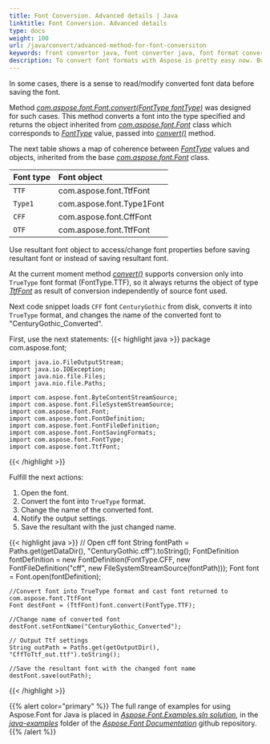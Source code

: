 ```yaml
---
title: Font Conversion. Advanced details | Java
linktitle: Font Conversion. Advanced details
type: docs
weight: 100
url: /java/convert/advanced-method-for-font-conversiton
keywords: front convertor java, font converter java, font format converter java
description: To convert font formats with Aspose is pretty easy now. But sometimes you need to read/modify converted font data before saving the font. The method described is aimed to help with it.
---
```


In some cases, there is a sense to read/modify converted font data before saving the font.

Method [*com.aspose.font.Font.convert(FontType fontType)*](https://apireference.aspose.com/font/java/com.aspose.font/Font#convert-com.aspose.font.FontType-) was designed for such cases. This method converts a font into the type specified and 
returns the object inherited from [*com.aspose.font.Font*](https://apireference.aspose.com/font/java/com.aspose.font/Font) class which corresponds to [*FontType*](https://apireference.aspose.com/font/java/com.aspose.font/FontType) value, passed into [*convert()*](https://apireference.aspose.com/font/java/com.aspose.font/Font#convert-com.aspose.font.FontType-) method.

The next table shows a map of coherence between [*FontType*](https://apireference.aspose.com/font/java/com.aspose.font/FontType) values and objects, inherited from the base [*com.aspose.font.Font*](https://apireference.aspose.com/font/java/com.aspose.font/Font) class.


| **Font type**| **Font object**|
| :- | :- |
|`TTF`|com.aspose.font.TtfFont|
|`Type1`|com.aspose.font.Type1Font|
|`CFF`|com.aspose.font.CffFont|
|`OTF`|com.aspose.font.TtfFont|


Use resultant font object to access/change font properties before saving resultant font or instead of saving resultant font.

At the current moment method [*convert()*](https://apireference.aspose.com/font/java/com.aspose.font/Font#convert-com.aspose.font.FontType-) supports conversion only into `TrueType` font format (FontType.TTF), so it always returns 
the object of type [*TtfFont*](https://apireference.aspose.com/font/java/com.aspose.font/TtfFont) as result of conversion independently of source font used. 

Next code snippet loads `CFF` font `CenturyGothic` from disk, converts it into `TrueType` format, and changes the name of the converted font to "CenturyGothic_Converted".

First, use the next statements:
{{< highlight java >}} 
    package com.aspose.font;

    import java.io.FileOutputStream;
    import java.io.IOException;
    import java.nio.file.Files;
    import java.nio.file.Paths;

    import com.aspose.font.ByteContentStreamSource;
    import com.aspose.font.FileSystemStreamSource;
    import com.aspose.font.Font;
    import com.aspose.font.FontDefinition;
    import com.aspose.font.FontFileDefinition;
    import com.aspose.font.FontSavingFormats;
    import com.aspose.font.FontType;
    import com.aspose.font.TtfFont;
{{< /highlight >}}

Fulfill the next actions:

1. Open the font.
2. Convert the font into `TrueType` format.
3. Change the name of the converted font.
4. Notify the output settings.
5. Save the resultant with the just changed name.

{{< highlight java >}} 
    // Open cff font
    String fontPath = Paths.get(getDataDir(), "CenturyGothic.cff").toString();
    FontDefinition fontDefinition = new FontDefinition(FontType.CFF, new FontFileDefinition("cff", new FileSystemStreamSource(fontPath)));
    Font font = Font.open(fontDefinition);

    //Convert font into TrueType format and cast font returned to com.aspose.font.TtfFont
    Font destFont = (TtfFont)font.convert(FontType.TTF);

    //Change name of converted font
    destFont.setFontName("CenturyGothic_Converted");		
		
    // Output Ttf settings
    String outPath = Paths.get(getOutputDir(), "CffToTtf_out.ttf").toString();
		
    //Save the resultant font with the changed font name
    destFont.save(outPath);	
{{< /highlight >}}

{{% alert color="primary" %}}
The full range of examples for using Aspose.Font for Java is placed in [*Aspose.Font.Examples.sln solution*](https://github.com/aspose-font/Aspose.Font-Documentation/tree/master/java-examples/src/main/java/com/aspose/font/examples/convertfont), in the [*java-examples*](https://github.com/aspose-font/Aspose.Font-Documentation/tree/master/java-examples/src/main/java/com/aspose/font/examples) folder of the [*Aspose.Font Documentation*](https://github.com/aspose-font/Aspose.Font-Documentation) github repository. 
{{% /alert %}}

